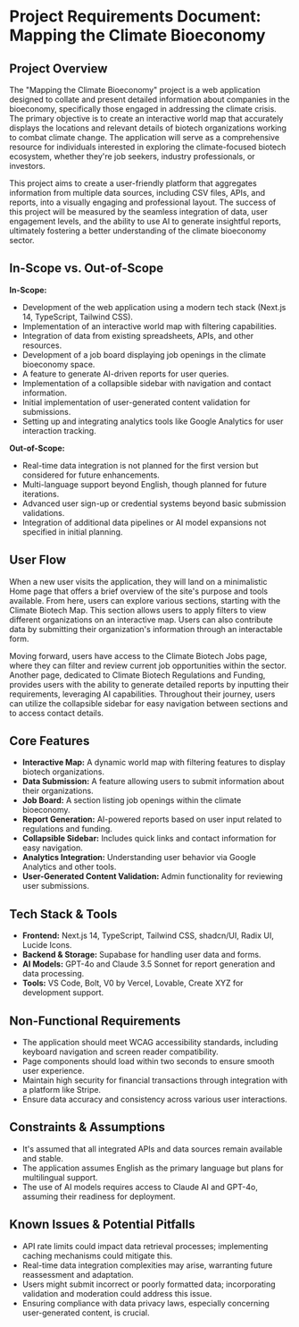 # Project Requirements Document: Mapping the Climate Bioeconomy

## Project Overview

The "Mapping the Climate Bioeconomy" project is a web application designed to collate and present detailed information about companies in the bioeconomy, specifically those engaged in addressing the climate crisis. The primary objective is to create an interactive world map that accurately displays the locations and relevant details of biotech organizations working to combat climate change. The application will serve as a comprehensive resource for individuals interested in exploring the climate-focused biotech ecosystem, whether they're job seekers, industry professionals, or investors.

This project aims to create a user-friendly platform that aggregates information from multiple data sources, including CSV files, APIs, and reports, into a visually engaging and professional layout. The success of this project will be measured by the seamless integration of data, user engagement levels, and the ability to use AI to generate insightful reports, ultimately fostering a better understanding of the climate bioeconomy sector.

## In-Scope vs. Out-of-Scope

**In-Scope:**
- Development of the web application using a modern tech stack (Next.js 14, TypeScript, Tailwind CSS).
- Implementation of an interactive world map with filtering capabilities.
- Integration of data from existing spreadsheets, APIs, and other resources.
- Development of a job board displaying job openings in the climate bioeconomy space.
- A feature to generate AI-driven reports for user queries.
- Implementation of a collapsible sidebar with navigation and contact information.
- Initial implementation of user-generated content validation for submissions.
- Setting up and integrating analytics tools like Google Analytics for user interaction tracking.

**Out-of-Scope:**
- Real-time data integration is not planned for the first version but considered for future enhancements.
- Multi-language support beyond English, though planned for future iterations.
- Advanced user sign-up or credential systems beyond basic submission validations.
- Integration of additional data pipelines or AI model expansions not specified in initial planning.

## User Flow

When a new user visits the application, they will land on a minimalistic Home page that offers a brief overview of the site's purpose and tools available. From here, users can explore various sections, starting with the Climate Biotech Map. This section allows users to apply filters to view different organizations on an interactive map. Users can also contribute data by submitting their organization's information through an interactable form.

Moving forward, users have access to the Climate Biotech Jobs page, where they can filter and review current job opportunities within the sector. Another page, dedicated to Climate Biotech Regulations and Funding, provides users with the ability to generate detailed reports by inputting their requirements, leveraging AI capabilities. Throughout their journey, users can utilize the collapsible sidebar for easy navigation between sections and to access contact details.

## Core Features

- **Interactive Map:** A dynamic world map with filtering features to display biotech organizations.
- **Data Submission:** A feature allowing users to submit information about their organizations.
- **Job Board:** A section listing job openings within the climate bioeconomy.
- **Report Generation:** AI-powered reports based on user input related to regulations and funding.
- **Collapsible Sidebar:** Includes quick links and contact information for easy navigation.
- **Analytics Integration:** Understanding user behavior via Google Analytics and other tools.
- **User-Generated Content Validation:** Admin functionality for reviewing user submissions.

## Tech Stack & Tools

- **Frontend:** Next.js 14, TypeScript, Tailwind CSS, shadcn/UI, Radix UI, Lucide Icons.
- **Backend & Storage:** Supabase for handling user data and forms.
- **AI Models:** GPT-4o and Claude 3.5 Sonnet for report generation and data processing.
- **Tools:** VS Code, Bolt, V0 by Vercel, Lovable, Create XYZ for development support.

## Non-Functional Requirements

- The application should meet WCAG accessibility standards, including keyboard navigation and screen reader compatibility.
- Page components should load within two seconds to ensure smooth user experience.
- Maintain high security for financial transactions through integration with a platform like Stripe.
- Ensure data accuracy and consistency across various user interactions.

## Constraints & Assumptions

- It's assumed that all integrated APIs and data sources remain available and stable.
- The application assumes English as the primary language but plans for multilingual support.
- The use of AI models requires access to Claude AI and GPT-4o, assuming their readiness for deployment.

## Known Issues & Potential Pitfalls

- API rate limits could impact data retrieval processes; implementing caching mechanisms could mitigate this.
- Real-time data integration complexities may arise, warranting future reassessment and adaptation.
- Users might submit incorrect or poorly formatted data; incorporating validation and moderation could address this issue.
- Ensuring compliance with data privacy laws, especially concerning user-generated content, is crucial.